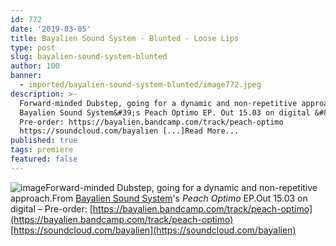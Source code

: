 ```yaml
---
id: 772
date: '2019-03-05'
title: Bayalien Sound System - Blunted - Loose Lips
type: post
slug: bayalien-sound-system-blunted
author: 100
banner:
  - imported/bayalien-sound-system-blunted/image772.jpeg
description: >-
  Forward-minded Dubstep, going for a dynamic and non-repetitive approach. From
  Bayalien Sound System&#39;s Peach Optimo EP. Out 15.03 on digital &#8211;
  Pre-order: https://bayalien.bandcamp.com/track/peach-optimo
  https://soundcloud.com/bayalien [...]Read More...
published: true
tags: premiere
featured: false
---
```

![image](../imported/bayalien-sound-system-blunted/image772.jpeg)Forward-minded Dubstep, going for a dynamic and non-repetitive approach.From [Bayalien Sound System](https://bayalien.bandcamp.com)'s _Peach Optimo_ EP.Out 15.03 on digital – Pre-order: [https://bayalien.bandcamp.com/track/peach-optimo](https://bayalien.bandcamp.com/track/peach-optimo)[https://soundcloud.com/bayalien](https://soundcloud.com/bayalien)